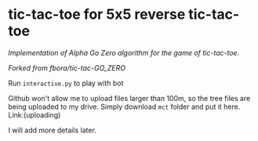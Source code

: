 # tic-tac-toe for 5x5 reverse tic-tac-toe
_Implementation of Alpha Go Zero algorithm for the game of tic-tac-toe._

_Forked from fbora/tic-tac-GO_ZERO_

Run ```interactive.py``` to play with bot

Github won't allow me to upload files larger than 100m, so the tree files are being uploaded to my drive. Simply download ```mct``` folder and put it here. Link:(uploading)


I will add more details later.

